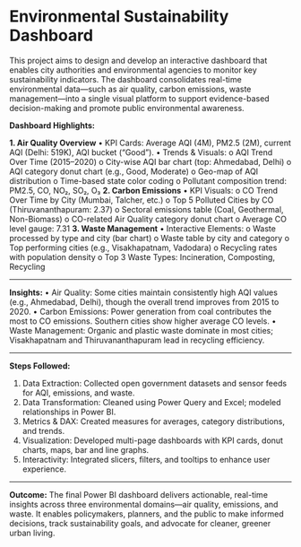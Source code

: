 # Environmental Sustainability Dashboard 
This project aims to design and develop an interactive dashboard that enables city authorities and environmental agencies to monitor key sustainability indicators. The dashboard consolidates real-time environmental data—such as air quality, carbon emissions, waste management—into a single visual platform to support evidence-based decision-making and promote public environmental awareness.

**Dashboard Highlights:**

**1. Air Quality Overview**
•	KPI Cards: Average AQI (4M), PM2.5 (2M), current AQI (Delhi: 519K), AQI bucket (“Good”).
•	Trends & Visuals:
o	AQI Trend Over Time (2015–2020)
o	City-wise AQI bar chart (top: Ahmedabad, Delhi)
o	AQI category donut chart (e.g., Good, Moderate)
o	Geo-map of AQI distribution
o	Time-based state color coding
o	Pollutant composition trend: PM2.5, CO, NO₂, SO₂, O₃
**2. Carbon Emissions**
•	KPI Visuals:
o	CO Trend Over Time by City (Mumbai, Talcher, etc.)
o	Top 5 Polluted Cities by CO (Thiruvananthapuram: 2.37)
o	Sectoral emissions table (Coal, Geothermal, Non-Biomass)
o	CO-related Air Quality category donut chart
o	Average CO level gauge: 7.31
**3. Waste Management**
•	Interactive Elements:
o	Waste processed by type and city (bar chart)
o	Waste table by city and category
o	Top performing cities (e.g., Visakhapatnam, Vadodara)
o	Recycling rates with population density
o	Top 3 Waste Types: Incineration, Composting, Recycling
________________________________________
**Insights:**
•	Air Quality: Some cities maintain consistently high AQI values (e.g., Ahmedabad, Delhi), though the overall trend improves from 2015 to 2020.
•	Carbon Emissions: Power generation from coal contributes the most to CO emissions. Southern cities show higher average CO levels.
•	Waste Management: Organic and plastic waste dominate in most cities; Visakhapatnam and Thiruvananthapuram lead in recycling efficiency.
________________________________________
**Steps Followed:**
1.	Data Extraction: Collected open government datasets and sensor feeds for AQI, emissions, and waste.
2.	Data Transformation: Cleaned using Power Query and Excel; modeled relationships in Power BI.
3.	Metrics & DAX: Created measures for averages, category distributions, and trends.
4.	Visualization: Developed multi-page dashboards with KPI cards, donut charts, maps, bar and line graphs.
5.	Interactivity: Integrated slicers, filters, and tooltips to enhance user experience.
________________________________________
**Outcome:**
The final Power BI dashboard delivers actionable, real-time insights across three environmental domains—air quality, emissions, and waste. It enables policymakers, planners, and the public to make informed decisions, track sustainability goals, and advocate for cleaner, greener urban living.

